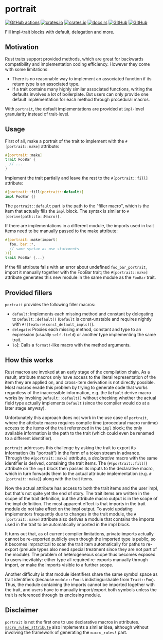# portrait

[![GitHub actions](https://github.com/SOF3/portrait/workflows/CI/badge.svg)](https://github.com/SOF3/portrait/actions?query=workflow%3ACI)
[![crates.io](https://img.shields.io/crates/v/portrait.svg)](https://crates.io/crates/portrait)
[![crates.io](https://img.shields.io/crates/d/portrait.svg)](https://crates.io/crates/portrait)
[![docs.rs](https://docs.rs/portrait/badge.svg)](https://docs.rs/portrait)
[![GitHub](https://img.shields.io/github/last-commit/SOF3/portrait)](https://github.com/SOF3/portrait)
[![GitHub](https://img.shields.io/github/stars/SOF3/portrait?style=social)](https://github.com/SOF3/portrait)

Fill impl-trait blocks with default, delegation and more.

## Motivation

Rust traits support provided methods,
which are great for backwards compatibility and implementation coding efficiency.
However they come with some limitations:

- There is no reasonable way to implement an associated function
  if its return type is an associated type.
- If a trait contains many highly similar associated functions,
  writing the defaults involves a lot of boilerplate.
  But users can only provide one default implementation for each method
  through procedural macros.

With `portrait`, the default implementations are provided
at `impl`-level granularity instead of trait-level.

## Usage

First of all, make a portrait of the trait to implement
with the `#[portrait::make]` attribute:

```rs
#[portrait::make]
trait FooBar {
  // ...
}
```

Implement the trait partially and leave the rest to the `#[portrait::fill]` attribute:

```rs
#[portrait::fill(portrait::default)]
impl FooBar {}
```

The `portrait::default` part is the path to the "filler macro",
which is the item that actually fills the `impl` block.
The syntax is similar to `#[derive(path::to::Macro)]`.

If there are implementations in a different module,
the imports used in trait items need to be manually passed to the make attribute:

```rs
#[portrait::make(import(
  foo, bar::*,
  // same syntax as use statements
))]
trait FooBar {...}
```

If the fill attribute fails with an error about undefined `foo_bar_portrait`,
import it manually together with the FooBar trait;
the `#[portrait::make]` attribute generates this new module
in the same module as the `FooBar` trait.

## Provided fillers

`portrait` provides the following filler macros:

- `default`:
  Implements each missing method and constant by delegating to `Default::default()`
  (`Default` is const-unstable and requires nightly with `#![feature(const_default_impls)]`).
- `delegate`:
  Proxies each missing method, constant and type
  to an expression (usually `self.field`) or another type implementing the same trait.
- `lo`]:
  Calls a `format!`-like macro with the method arguments.

## How this works

Rust macros are invoked at an early stage of the compilation chain.
As a result, attribute macros only have access to the literal representation
of the item they are applied on,
and cross-item derivation is not directly possible.
Most macros evade this problem by trying to generate code
that works regardless of the inaccessible information,
e.g. the `Default` derive macro works by invoking `Default::default()`
without checking whether the actual field type actually implements `Default`
(since the compiler would do at a later stage anyway).

Unfortunately this approach does not work in the use case of `portrait`,
where the attribute macro requires compile time (procedural macro runtime) access
to the items of the trait referenced in the `impl` block;
the only available information is the path to the trait
(which could even be renamed to a different identifier).

`portrait` addresses this challenge by
asking the trait to export its information (its "portrait")
in the form of a token stream in advance.
Through the `#[portrait::make]` attribute,
a *declarative* macro with the same identifier is derived,
containing the trait items.
The (`#[portrait::fill]`) attribute on the `impl` block
then passes its inputs to the declarative macro,
which in turn forwards them to the actual attribute implementation
(e.g. `#[portrait::make]`) along with the trait items.

Now the actual attribute has access to both the trait items and the user impl,
but that's not quite yet the end of story.
The trait items are written in the scope of the trait definition,
but the attribute macro output is in the scope of the impl definition.
The most apparent effect is that
imports in the trait module do not take effect on the impl output.
To avoid updating implementors frequently due to changes in the trait module,
the `#[portrait::make]` attribute also derives a module
that contains the imports used in the trait
to be automatically imported in the impl block.

It turns out that, as of current compiler limitations,
private imports actually cannot be re-exported publicly
even though the imported type is public,
so it becomes impractical to scan the trait item automatically for paths to re-export
(prelude types also need special treatment since they are not part of the module).
The problem of heterogeneous scope thus becomes exposed to users inevitably:
either type all required re-exports manually through import,
or make the imports visible to a further scope.

Another difficulty is that
module identifiers share the same symbol space as trait identifiers
(because `module::Foo` is indistinguishable from `Trait::Foo`).
Thus, the module containing the imports cannot be imported together with the trait,
and users have to manually import/export both symbols
unless the trait is referenced through its enclosing module.

## Disclaimer

`portrait` is not the first one to use declarative macros in attributes.
[`macro_rules_attribute`][macro_rules_attribute] also implements a similar idea,
although without involving the framework of generating the `macro_rules!` part.

  [macro_rules_attribute]: https://docs.rs/macro_rules_attribute/
